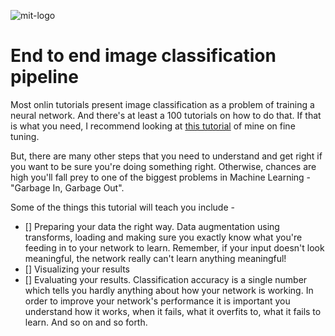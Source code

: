 ![mit-logo](https://csailprettycommittee.mit.edu/sites/default/files/images/MIT_logo.png)

# End to end image classification pipeline

Most onlin tutorials present image classification as a problem of training a neural network. And there's at least a 100 tutorials on how to do that. If that is what you need, I recommend looking at [this tutorial](https://github.com/Spandan-Madan/Pytorch_fine_tuning_Tutorial) of mine on fine tuning.

But, there are many other steps that you need to understand and get right if you want to be sure you're doing something right. Otherwise, chances are high you'll fall prey to one of the biggest problems in Machine Learning - "Garbage In, Garbage Out".

Some of the things this tutorial will teach you include - 

- [] Preparing your data the right way. Data augmentation using transforms, loading and making sure you exactly know what you're feeding in to your network to learn. Remember, if your input doesn't look meaningful, the network really can't learn anything meaningful!
- [] Visualizing your results
- [] Evaluating your results. Classification accuracy is a single number which tells you hardly anything about how your network is working. In order to improve your network's performance it is important you understand how it works, when it fails, what it overfits to, what it fails to learn. And so on and so forth.
